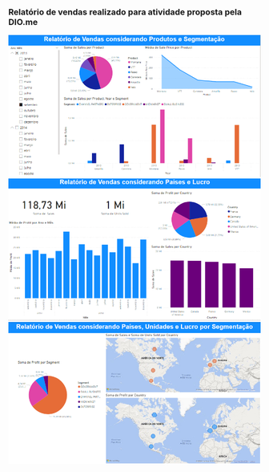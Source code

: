 ### Relatório de vendas realizado para atividade proposta pela DIO.me
![](produtos_segmento.png)
![](paises_lucro.png)
![](paises_unidades_lucro.png)
